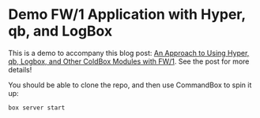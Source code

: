 # Demo FW/1 Application with Hyper, qb, and LogBox

This is a demo to accompany this blog post: [An Approach to Using Hyper, qb, Logbox, and Other ColdBox Modules with FW/1](https://blog.mattclemente.com/2022/02/25/qb-hyper-logbox-modules-with-fw1/). See the post for more details!

You should be able to clone the repo, and then use CommandBox to spin it up:

```bash
box server start
```
